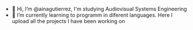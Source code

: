 - 👋 Hi, I’m @ainagutierrez, I'm studying Audiovisual Systems Engineering
- 🌱 I’m currently learning to programm in diferent languages. Here I upload all the projects I have been working on 


<!---
ainagutierrez01/ainagutierrez01 is a ✨ special ✨ repository because its `README.md` (this file) appears on your GitHub profile.
You can click the Preview link to take a look at your changes.
--->
